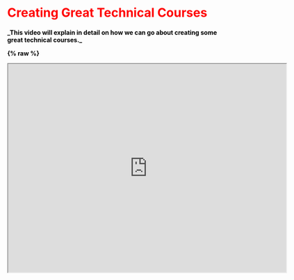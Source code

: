 
<h1 style="color:red;"> Creating Great Technical Courses

<h4 style="color:black;"> _This video will explain in detail on how we can go about creating some great technical courses._

{% raw %}


<iframe src="https://drive.google.com/file/d/0B7WrhFqfMcogTTJsSDVHNWdWY1k/preview" width="640" height="480"></iframe> 
